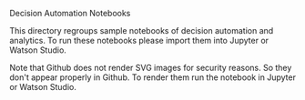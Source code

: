 
Decision Automation Notebooks

This directory regroups sample notebooks of decision automation and analytics. 
To run these notebooks please import them into Jupyter or Watson Studio.


Note that Github does not render SVG images for security reasons. So they don't appear properly in Github. To render them run the notebook in Jupyter or Watson Studio.
